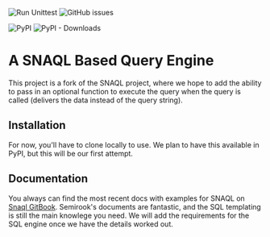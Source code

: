 ![Run Unittest](https://github.com/RichFoley/jinjaql/workflows/Run%20Unittest/badge.svg)
![GitHub issues](https://img.shields.io/github/issues/RichFoley/jinjaql)

![PyPI](https://img.shields.io/pypi/v/jinjaql)
![PyPI - Downloads](https://img.shields.io/pypi/dm/jinjaql?label=PyPI%20downloads)

# A SNAQL Based Query Engine

This project is a fork of the SNAQL project, where we hope to add the ability to pass in an optional function to 
execute the query when the query is called (delivers the data instead of the query string). 

## Installation

For now, you'll have to clone locally to use. We plan to have this available in PyPI, but this will be our first
attempt. 

## Documentation

You always can find the most recent docs with examples for SNAQL on [Snaql GitBook](https://semirook.gitbooks.io/snaql/content/).
Semirook's documents are fantastic, and the SQL templating is still the main knowlege you need.
We will add the requirements for the SQL engine once we have the details worked out.

